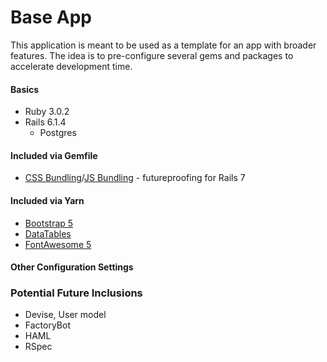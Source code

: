 # Base App

This application is meant to be used as a template for an app with broader features. The idea is to pre-configure several gems and packages to accelerate development time.
#### Basics

* Ruby 3.0.2
* Rails 6.1.4
  * Postgres

#### Included via Gemfile
* [CSS Bundling](https://github.com/rails/cssbundling-rails)/[JS Bundling](https://github.com/rails/jsbundling-rails) - futureproofing for Rails 7

#### Included via Yarn
* [Bootstrap 5](https://getbootstrap.com/docs/5.0/getting-started/introduction/)
* [DataTables](https://datatables.net/)
* [FontAwesome 5](https://fontawesome.com/v5.15/icons?d=gallery&p=2&m=free)


#### Other Configuration Settings

### Potential Future Inclusions
* Devise, User model
* FactoryBot
* HAML
* RSpec
